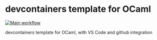 # devcontainers template for OCaml

[![Main workflow](https://github.com/TheCBaH/devcontainers-ocaml/workflows/CI/badge.svg?branch=master)](https://github.com/TheCBaH/devcontainers-ocaml/actions)

devcontainers template for OCaml, with VS Code and github integration

